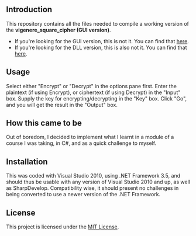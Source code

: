 ## Introduction

This repository contains all the files needed to compile a working version of the **vigenere_square_cipher (GUI version)**.

- If you're looking for the GUI version, this is not it. You can find that [here](https://github.com/DelKatey/vig.sq.crypt.gui).
- If you're looking for the DLL version, this is also not it. You can find that [here](https://github.com/DelKatey/vig.sq.crypt.dll).

## Usage

Select either "Encrypt" or "Decrypt" in the options pane first. 
Enter the plaintext (if using Encrypt), or ciphertext (if using Decrypt) in the "Input" box. 
Supply the key for encrypting/decrypting in the "Key" box.
Click "Go", and you will get the result in the "Output" box.
	
## How this came to be

Out of boredom, I decided to implement what I learnt in a module of a course I was taking, in C#, and as a quick challenge to myself.

## Installation

This was coded with Visual Studio 2010, using .NET Framework 3.5, and should thus be usable with any version of Visual Studio 2010 and up, as well as SharpDevelop. Compatibility wise, it should present no challenges in being converted to use a newer version of the .NET Framework.

## License

This project is licensed under the [MIT License](LICENSE.md).